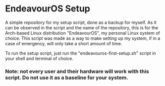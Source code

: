 # EndeavourOS Setup
A simple repository for my setup script, done as a backup for myself.
As it can be observed in the script and the name of the repository, this is for the Arch-based Linux distribution "EndeavourOS", my personal Linux system of choice. This script was made as a way to make setting up my system, if in a case of emergency, will only take a short amount of time.

To run the setup script, just run the "endeavouros-first-setup.sh" script in your shell and terminal of choice.
### Note: not every user and their hardware will work with this script. Do not use it as a baseline for your system. 
